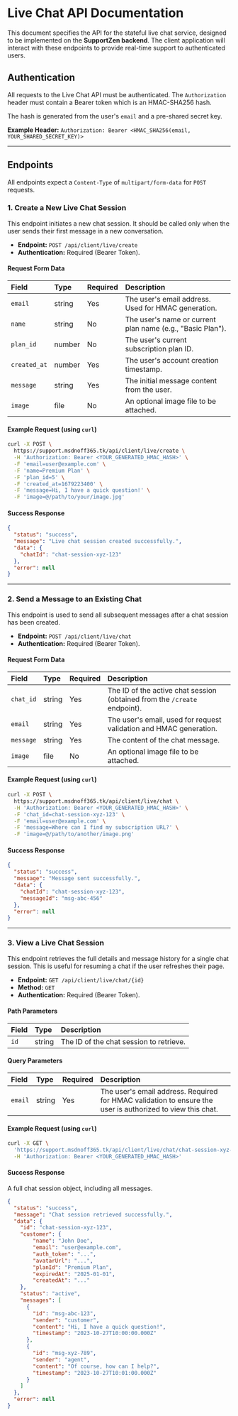 # Live Chat API Documentation

This document specifies the API for the stateful live chat service, designed to be implemented on the **SupportZen backend**. The client application will interact with these endpoints to provide real-time support to authenticated users.

## Authentication

All requests to the Live Chat API must be authenticated. The `Authorization` header must contain a Bearer token which is an HMAC-SHA256 hash.

The hash is generated from the user's `email` and a pre-shared secret key.

**Example Header:**
`Authorization: Bearer <HMAC_SHA256(email, YOUR_SHARED_SECRET_KEY)>`

---

## Endpoints

All endpoints expect a `Content-Type` of `multipart/form-data` for `POST` requests.

### 1. Create a New Live Chat Session

This endpoint initiates a new chat session. It should be called only when the user sends their first message in a new conversation.

-   **Endpoint:** `POST /api/client/live/create`
-   **Authentication:** Required (Bearer Token).

#### Request Form Data

| Field | Type | Required | Description |
| :--- | :--- | :--- | :--- |
| `email` | string | Yes | The user's email address. Used for HMAC generation. |
| `name` | string | No | The user's name or current plan name (e.g., "Basic Plan"). |
| `plan_id` | number | No | The user's current subscription plan ID. |
| `created_at` | number | Yes | The user's account creation timestamp. |
| `message` | string | Yes | The initial message content from the user. |
| `image` | file | No | An optional image file to be attached. |

#### Example Request (using `curl`)

```bash
curl -X POST \
  https://support.msdnoff365.tk/api/client/live/create \
  -H 'Authorization: Bearer <YOUR_GENERATED_HMAC_HASH>' \
  -F 'email=user@example.com' \
  -F 'name=Premium Plan' \
  -F 'plan_id=5' \
  -F 'created_at=1679223400' \
  -F 'message=Hi, I have a quick question!' \
  -F 'image=@/path/to/your/image.jpg'
```

#### Success Response

```json
{
  "status": "success",
  "message": "Live chat session created successfully.",
  "data": {
    "chatId": "chat-session-xyz-123"
  },
  "error": null
}
```

---

### 2. Send a Message to an Existing Chat

This endpoint is used to send all subsequent messages after a chat session has been created.

-   **Endpoint:** `POST /api/client/live/chat`
-   **Authentication:** Required (Bearer Token).

#### Request Form Data

| Field | Type | Required | Description |
| :--- | :--- | :--- | :--- |
| `chat_id` | string | Yes | The ID of the active chat session (obtained from the `/create` endpoint). |
| `email` | string | Yes | The user's email, used for request validation and HMAC generation. |
| `message` | string | Yes | The content of the chat message. |
| `image`| file | No | An optional image file to be attached. |

#### Example Request (using `curl`)

```bash
curl -X POST \
  https://support.msdnoff365.tk/api/client/live/chat \
  -H 'Authorization: Bearer <YOUR_GENERATED_HMAC_HASH>' \
  -F 'chat_id=chat-session-xyz-123' \
  -F 'email=user@example.com' \
  -F 'message=Where can I find my subscription URL?' \
  -F 'image=@/path/to/another/image.png'
```

#### Success Response

```json
{
  "status": "success",
  "message": "Message sent successfully.",
  "data": {
    "chatId": "chat-session-xyz-123",
    "messageId": "msg-abc-456"
  },
  "error": null
}
```

---

### 3. View a Live Chat Session

This endpoint retrieves the full details and message history for a single chat session. This is useful for resuming a chat if the user refreshes their page.

-   **Endpoint:** `GET /api/client/live/chat/{id}`
-   **Method:** `GET`
-   **Authentication:** Required (Bearer Token).

#### Path Parameters
| Field | Type | Description |
| :--- | :--- | :--- |
| `id` | string | The ID of the chat session to retrieve. |

#### Query Parameters
| Field | Type | Required | Description |
| :--- | :--- | :--- | :--- |
| `email` | string | Yes | The user's email address. Required for HMAC validation to ensure the user is authorized to view this chat. |

#### Example Request (using `curl`)
```bash
curl -X GET \
  'https://support.msdnoff365.tk/api/client/live/chat/chat-session-xyz-123?email=user@example.com' \
  -H 'Authorization: Bearer <YOUR_GENERATED_HMAC_HASH>'
```

#### Success Response

A full chat session object, including all messages.

```json
{
  "status": "success",
  "message": "Chat session retrieved successfully.",
  "data": {
    "id": "chat-session-xyz-123",
    "customer": {
        "name": "John Doe",
        "email": "user@example.com",
        "auth_token": "...",
        "avatarUrl": "...",
        "planId": "Premium Plan",
        "expiredAt": "2025-01-01",
        "createdAt": "..."
    },
    "status": "active",
    "messages": [
      {
        "id": "msg-abc-123",
        "sender": "customer",
        "content": "Hi, I have a quick question!",
        "timestamp": "2023-10-27T10:00:00.000Z"
      },
      {
        "id": "msg-xyz-789",
        "sender": "agent",
        "content": "Of course, how can I help?",
        "timestamp": "2023-10-27T10:01:00.000Z"
      }
    ]
  },
  "error": null
}
```
